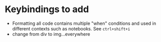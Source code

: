 # Keybindings to add

- Formatting all code contains multiple "when" conditions and used in different contexts such as notebooks. See `ctrl+shift+i`
- change from div to img...everywhere 
